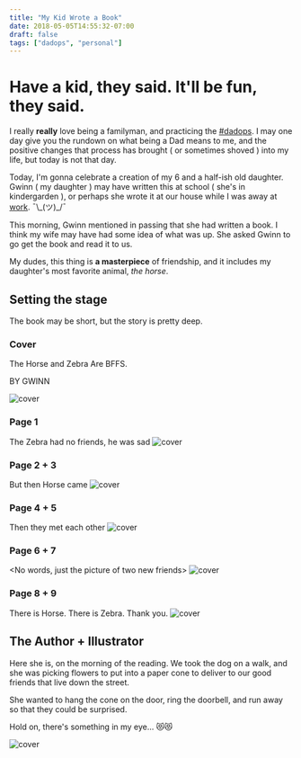 ```yaml
---
title: "My Kid Wrote a Book"
date: 2018-05-05T14:55:32-07:00
draft: false
tags: ["dadops", "personal"]
---
```


# Have a kid, they said. It'll be fun, they said.
I really **really** love being a familyman, and practicing the [#dadops](/tags/dadops/). I may one day give you the rundown on what being a Dad means to me, and the positive changes that process has brought ( or sometimes shoved ) into my life, but today is not that day.

Today, I'm gonna celebrate a creation of my 6 and a half-ish old daughter. Gwinn ( my daughter ) may have written this at school ( she's in kindergarden ), or perhaps she wrote it at our house while I was away at [work](https://instagr.am/realselflife). ¯\\\_(ツ)\_/¯

This morning, Gwinn mentioned in passing that she had written a book. I think my wife may have had some idea of what was up. She asked Gwinn to go get the book and read it to us.

My dudes, this thing is **a masterpiece** of friendship, and it includes my daughter's most favorite animal, _the horse_.

## Setting the stage
The book may be short, but the story is pretty deep. 

### Cover
The Horse and Zebra Are BFFS. 

BY GWINN

![cover](https://images.theoppositeof.cool/2018-05-05/00_cover.jpg)

### Page 1
The Zebra had no friends, he was sad
![cover](https://images.theoppositeof.cool/2018-05-05/01_page.jpg)

### Page 2 + 3
But then Horse came
![cover](https://images.theoppositeof.cool/2018-05-05/02_page.jpg)

### Page 4 + 5
Then they met each other
![cover](https://images.theoppositeof.cool/2018-05-05/04_page.jpg)

### Page 6 + 7
\<No words, just the picture of two new friends\>
![cover](https://images.theoppositeof.cool/2018-05-05/05_page.jpg)

### Page 8 + 9
There is Horse. There is Zebra.
Thank you.
![cover](https://images.theoppositeof.cool/2018-05-05/06_page.jpg)

## The Author + Illustrator
Here she is, on the morning of the reading. We took the dog on a walk, and she was picking flowers to put into a paper cone to deliver to our good friends that live down the street.

She wanted to hang the cone on the door, ring the doorbell, and run away so that they could be surprised.

Hold on, there's something in my eye... 😻😻

![cover](https://images.theoppositeof.cool/2018-05-05/one_day_of_many.jpg )
